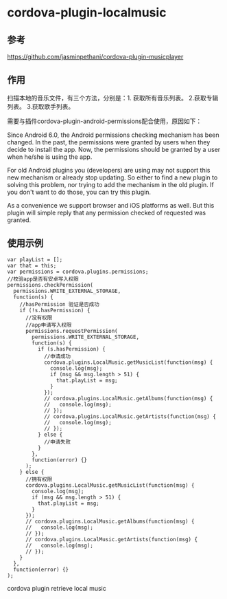 # cordova-plugin-localmusic

## 参考
https://github.com/jasminpethani/cordova-plugin-musicplayer

## 作用
扫描本地的音乐文件，有三个方法，分别是：1. 获取所有音乐列表。 2.获取专辑列表。 3.获取歌手列表。

需要与插件cordova-plugin-android-permissions配合使用，原因如下：

Since Android 6.0, the Android permissions checking mechanism has been changed. In the past, the permissions were granted by users when they decide to install the app. Now, the permissions should be granted by a user when he/she is using the app.

For old Android plugins you (developers) are using may not support this new mechanism or already stop updating. So either to find a new plugin to solving this problem, nor trying to add the mechanism in the old plugin. If you don't want to do those, you can try this plugin.

As a convenience we support browser and iOS platforms as well. But this plugin will simple reply that any permission checked of requested was granted.

## 使用示例
```
var playList = [];
var that = this;
var permissions = cordova.plugins.permissions;
//校验app是否有安卓写入权限
permissions.checkPermission(
  permissions.WRITE_EXTERNAL_STORAGE,
  function(s) {
    //hasPermission 验证是否成功
    if (!s.hasPermission) {
      //没有权限
      //app申请写入权限
      permissions.requestPermission(
        permissions.WRITE_EXTERNAL_STORAGE,
        function(s) {
          if (s.hasPermission) {
            //申请成功
            cordova.plugins.LocalMusic.getMusicList(function(msg) {
              console.log(msg);
              if (msg && msg.length > 51) {
                that.playList = msg;
              }
            });
            // cordova.plugins.LocalMusic.getAlbums(function(msg) {
            //   console.log(msg);
            // });
            // cordova.plugins.LocalMusic.getArtists(function(msg) {
            //   console.log(msg);
            // });
          } else {
            //申请失败
          }
        },
        function(error) {}
      );
    } else {
      //拥有权限
      cordova.plugins.LocalMusic.getMusicList(function(msg) {
        console.log(msg);
        if (msg && msg.length > 51) {
          that.playList = msg;
        }
      });
      // cordova.plugins.LocalMusic.getAlbums(function(msg) {
      //   console.log(msg);
      // });
      // cordova.plugins.LocalMusic.getArtists(function(msg) {
      //   console.log(msg);
      // });
    }
  },
  function(error) {}
);
```



cordova plugin retrieve local music

